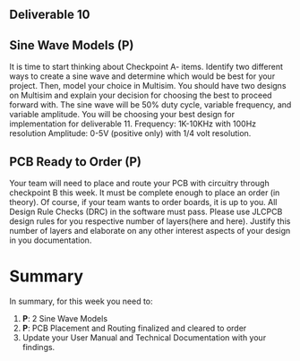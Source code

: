 ## Deliverable 10

## Sine Wave Models (P)
It is time to start thinking about Checkpoint A- items. Identify two different ways to create a sine wave and determine which would be best for your project. Then, model your choice in Multisim. You should have two designs on Multisim and explain your decision for choosing the best to proceed forward with. The sine wave will be 50% duty cycle, variable frequency, and variable amplitude.  You will be choosing your best design for implementation for deliverable 11.
Frequency: 1K-10KHz with 100Hz resolution
Amplitude: 0-5V (positive only) with 1/4 volt resolution.

## PCB Ready to Order (P)
Your team will need to place and route your PCB with circuitry through checkpoint B this week. It must be complete enough to place an order (in theory). Of course, if your team wants to order boards, it is up to you. 
All Design Rule Checks (DRC) in the software must pass. Please use JLCPCB design rules for you respective number of layers(here and here). Justify this number of layers and elaborate on any other interest aspects of your design in you documentation.

# Summary

In summary, for this week you need to:

1. **P**: 2 Sine Wave Models
2. **P**: PCB Placement and Routing finalized and cleared to order
3. Update your User Manual and Technical Documentation with your findings.

